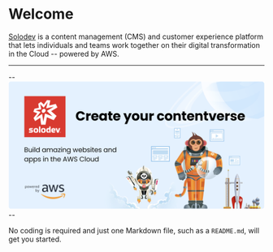 # Welcome



[Solodev](https://www.solodev.com/join) is a content management (CMS) and customer experience platform that lets individuals and teams work together on their digital transformation in the Cloud -- powered by AWS. 

---

--![Solodev Welcome Banner](solo_welcome.png)--

No coding is required and just one Markdown file, such as a `README.md`, will get you started.